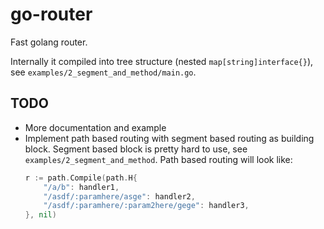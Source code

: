 # go-router

Fast golang router.

Internally it compiled into tree structure (nested `map[string]interface{}`), see `examples/2_segment_and_method/main.go`.

## TODO

* More documentation and example
* Implement path based routing with segment based routing as building block. Segment based block is pretty hard to use, see `examples/2_segment_and_method`. Path based routing will look like:
    ```go
    r := path.Compile(path.H{
        "/a/b": handler1,
        "/asdf/:paramhere/asge": handler2,
        "/asdf/:paramhere/:param2here/gege": handler3,
    }, nil)
    ```
